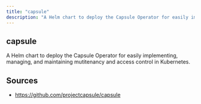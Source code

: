 ```yaml
---
title: "capsule"
description: "A Helm chart to deploy the Capsule Operator for easily implementing, managing, and maintaining mutitenancy and access control in Kubernetes."
---
```


## capsule

A Helm chart to deploy the Capsule Operator for easily implementing, managing, and maintaining mutitenancy and access control in Kubernetes.

## Sources

- https://github.com/projectcapsule/capsule
